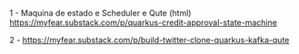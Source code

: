1 - Maquina de estado e Scheduler e Qute (html)
https://myfear.substack.com/p/quarkus-credit-approval-state-machine

2 - https://myfear.substack.com/p/build-twitter-clone-quarkus-kafka-qute

